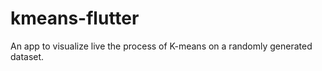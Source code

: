 # kmeans-flutter

An app to visualize live the process of K-means on a randomly generated dataset.

 
